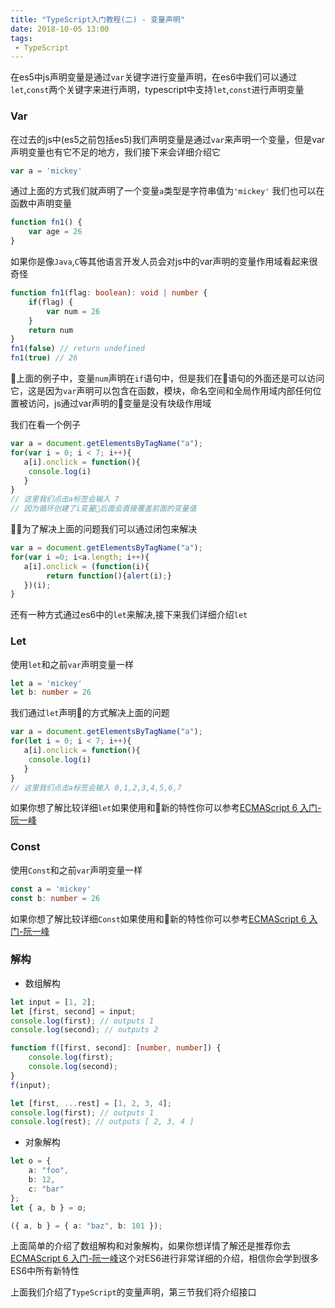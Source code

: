 ```yaml
---
title: "TypeScript入门教程(二) - 变量声明"
date: 2018-10-05 13:00
tags:
 - TypeScript
---
```

在es5中js声明变量是通过`var`关键字进行变量声明，在es6中我们可以通过`let`,`const`两个关键字来进行声明，typescript中支持`let`,`const`进行声明变量
<!--more-->

### Var

在过去的js中(es5之前包括es5)我们声明变量是通过`var`来声明一个变量，但是var声明变量也有它不足的地方，我们接下来会详细介绍它

```javascript
var a = 'mickey'
```
通过上面的方式我们就声明了一个变量`a`类型是字符串值为`'mickey'`
我们也可以在函数中声明变量

```javascript
function fn1() {
    var age = 26
}
```

如果你是像`Java`,`C`等其他语言开发人员会对js中的var声明的变量作用域看起来很奇怪

```typescript
function fn1(flag: boolean): void | number {
    if(flag) {
        var num = 26
    }
    return num
}
fn1(false) // return undefined
fn1(true) // 26
```
上面的例子中，变量`num`声明在`if`语句中，但是我们在语句的外面还是可以访问它，这是因为`var`声明可以包含在函数，模块，命名空间和全局作用域内部任何位置被访问，js通过var声明的变量是没有块级作用域

我们在看一个例子

```typescript
var a = document.getElementsByTagName("a");
for(var i = 0; i < 7; i++){ 
   a[i].onclick = function(){
    console.log(i)
   }
}
// 这里我们点击a标签会输入 7
// 因为循环创建了i变量后面会直接覆盖前面的变量值
```
为了解决上面的问题我们可以通过闭包来解决

```javascript
var a = document.getElementsByTagName("a");
for(var i =0; i<a.length; i++){ 
   a[i].onclick = (function(i){
        return function(){alert(i);}
   })(i);
}
```
还有一种方式通过es6中的`let`来解决,接下来我们详细介绍`let`
### Let
使用`let`和之前`var`声明变量一样

```typescript
let a = 'mickey'
let b: number = 26
```
我们通过`let`声明的方式解决上面的问题

```typescript
var a = document.getElementsByTagName("a");
for(let i = 0; i < 7; i++){ 
   a[i].onclick = function(){
    console.log(i)
   }
}
// 这里我们点击a标签会输入 0,1,2,3,4,5,6,7
```
如果你想了解比较详细`let`如果使用和新的特性你可以参考[ECMAScript 6 入门-阮一峰](http://es6.ruanyifeng.com/#docs/let)

### Const
使用`Const`和之前`var`声明变量一样

```typescript
const a = 'mickey'
const b: number = 26
```
如果你想了解比较详细`Const`如果使用和新的特性你可以参考[ECMAScript 6 入门-阮一峰](http://es6.ruanyifeng.com/#docs/let)

### 解构

* 数组解构

```typescript
let input = [1, 2];
let [first, second] = input;
console.log(first); // outputs 1
console.log(second); // outputs 2
```

```typescript
function f([first, second]: [number, number]) {
    console.log(first);
    console.log(second);
}
f(input);
```

```typescript
let [first, ...rest] = [1, 2, 3, 4];
console.log(first); // outputs 1
console.log(rest); // outputs [ 2, 3, 4 ]
```

* 对象解构

```typescript
let o = {
    a: "foo",
    b: 12,
    c: "bar"
};
let { a, b } = o;
```

```typescript
({ a, b } = { a: "baz", b: 101 });
```

上面简单的介绍了数组解构和对象解构，如果你想详情了解还是推荐你去[ECMAScript 6 入门-阮一峰](http://es6.ruanyifeng.com/#docs/let)这个对ES6进行非常详细的介绍，相信你会学到很多ES6中所有新特性

上面我们介绍了`TypeScript`的变量声明，第三节我们将介绍接口